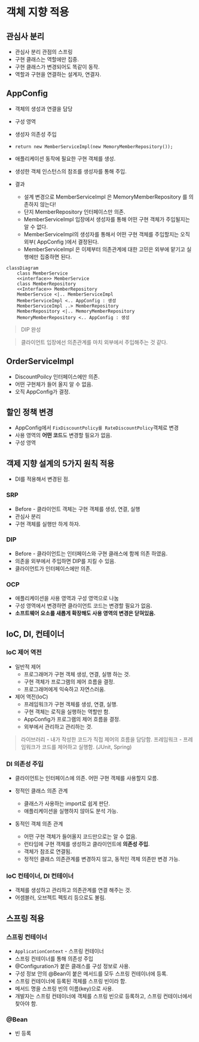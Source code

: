 # 객체 지향 적용

## 관심사 분리

- 관심사 분리 관점의 스프링
- 구현 클래스는 역할에만 집중.
- 구현 클래스가 변경되어도 똑같이 동작.
- 역할과 구현을 연결하는 설계자, 연결자.

## AppConfig

- 객체의 생성과 연결을 담당
- 구성 영역

- 생성자 의존성 주입
- `return new MemberServiceImpl(new MemoryMemberRepository());`

- 애플리케이션 동작에 필요한 구현 객체를 생성.
- 생성한 객체 인스턴스의 참조를 생성자를 통해 주입.

- 결과
  - 설계 변경으로 MemberServiceImpl 은 MemoryMemberRepository 를 의존하지 않는다!
  - 단지 MemberRepository 인터페이스만 의존.
  - MemberServiceImpl 입장에서 생성자를 통해 어떤 구현 객체가 주입될지는 알 수 없다.
  - MemberServiceImpl의 생성자를 통해서 어떤 구현 객체를 주입할지는 오직 외부( AppConfig )에서 결정된다.
  - MemberServiceImpl 은 이제부터 의존관계에 대한 고민은 외부에 맡기고 실행에만 집중하면 된다.

```mermaid
classDiagram
    class MemberService
    <<interface>> MemberService
    class MemberRepository
    <<Interface>> MemberRepository
    MemberService <|.. MemberServiceImpl
    MemberServiceImpl <.. AppConfig : 생성
    MemberServiceImpl ..> MemberRepository
    MemberRepository <|.. MemoryMemberRepository
    MemoryMemberRepository <.. AppConfig : 생성
```

> DIP 완성

> 클라이언트 입장에선 의존관계를 마치 외부에서 주입해주는 것 같다.

## OrderServiceImpl

- DiscountPoilcy 인터페이스에만 의존.
- 어떤 구현체가 들어 올지 알 수 없음.
- 오직 AppConfig가 결정.

## 할인 정책 변경

- AppConfig에서 `FixDiscountPolicy를 RateDiscountPolicy`객체로 변경
- 사용 영역의 **어떤 코드**도 변경할 필요가 없음.
- 구성 영역

## 객제 지향 설계의 5가지 원칙 적용

- DI를 적용해서 변경된 점.

### SRP

- Before - 클라이언트 객체는 구현 객체를 생성, 연결, 실행
- 관심사 분리
- 구현 객체를 실행만 하게 하자.

### DIP

- Before - 클라이언트는 인터페이스와 구현 클래스에 함께 의존 하였음.
- 의존을 외부에서 주입하면 DIP를 지킬 수 있음.
- 클라이언트가 인터페이스에만 의존.

### OCP

- 애플리케이션을 사용 영역과 구성 영역으로 나눔
- 구성 영역에서 변경하면 클라이언트 코드는 변경할 필요가 없음.
- **소프트웨어 요소를 새롭게 확장해도 사용 영역의 변경은 닫혀있음.**

## IoC, DI, 컨테이너

### IoC 제어 역전

- 일반적 제어
  - 프로그래머가 구현 객체 생성, 연결, 실행 하는 것.
  - 구현 객체가 프로그램의 제어 흐름을 결정.
  - 프로그래머에게 익숙하고 자연스러움.
- 제어 역전(IoC)
  - 프레임워크가 구현 객체를 생성, 연결, 실행.
  - 구현 객체는 로직을 실행하는 역할만 함.
  - AppConfig가 프로그램의 제어 흐름을 결정.
  - 외부에서 관리하고 관리하는 것.

> 라이브러리 - 내가 작성한 코드가 직접 제어의 흐름을 담당함.
> 프레임워크 - 프레임워크가 코드를 제어하고 실행함. (JUnit, Spring)

### DI 의존성 주입

- 클라이언트는 인터페이스에 의존. 어떤 구현 객체를 사용할지 모름.

- 정적인 클래스 의존 관계

  - 클래스가 사용하는 import로 쉽게 판단.
  - 애플리케이션을 실행하지 않아도 분석 가능.

- 동적인 객체 의존 관계
  - 어떤 구현 객체가 들어올지 코드만으로는 알 수 없음.
  - 런타임에 구현 객체를 생성하고 클라이언트에 **의존성 주입**.
  - 객체가 참조로 연결됨.
  - 정적인 클래스 의존관계를 변경하지 않고, 동적인 객체 의존만 변경 가능.

### IoC 컨테이너, DI 컨테이너

- 객체를 생성하고 관리하고 의존관계를 연결 해주는 것.
- 어셈블러, 오브젝트 펙토리 등으로도 불림.

## 스프링 적용

### 스프링 컨테이너

- `ApplicationContext` - 스프링 컨테이너
- 스프링 컨테이너를 통해 의존성 주입
- @Configuration가 붙은 클래스를 구성 정보로 사용.
- 구성 정보 안의 @Bean이 붙은 메서드를 모두 스프링 컨테이너에 등록.
- 스프링 컨테이너에 등록된 객체를 스프링 빈이라 함.
- 메서드 명을 스프링 빈의 이름(key)으로 사용.
- 개발자는 스프링 컨테이너에 객체를 스프링 빈으로 등록하고, 스프링 컨테이너에서 찾아야 함.

### @Bean

- 빈 등록
